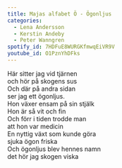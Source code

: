 ```yaml
---
title: Majas alfabet Ö - Ögonljus
categories:
  - Lena Andersson
  - Kerstin Andeby
  - Peter Wanngren
spotify_id: 7HDFuE8WURGKfmwqEiVR9V
youtube_id: O1PznYhDFks
---
```

Här sitter jag vid tjärnen\
och hör på skogens sus\
Och där på andra sidan\
ser jag ett ögonljus.\
Hon växer ensam på sin stjälk\
Hon är så vit och fin\
Och förr i tiden trodde man\
att hon var medicin\
En nyttig växt som kunde göra\
sjuka ögon friska\
Och ögonljus blev hennes namn\
det hör jag skogen viska

